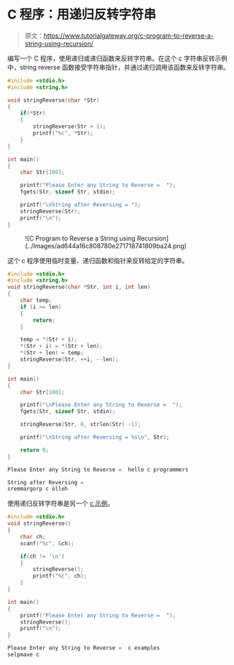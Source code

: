 # C 程序：用递归反转字符串

> 原文：<https://www.tutorialgateway.org/c-program-to-reverse-a-string-using-recursion/>

编写一个 C 程序，使用递归或递归函数来反转字符串。在这个 c 字符串反转示例中，string reverse 函数接受字符串指针，并通过递归调用该函数来反转字符串。

```c
#include <stdio.h>
#include <string.h>

void stringReverse(char *Str)
{	
	if(*Str)
	{
		stringReverse(Str + 1);
		printf("%c", *Str);
	}
}

int main()
{
  	char Str[100];

  	printf("Please Enter any String to Reverse =  ");
  	fgets(Str, sizeof Str, stdin);

  	printf("\nString after Reversing = ");
	stringReverse(Str);
	printf("\n");
}

```

<figure class="wp-block-image size-full">![C Program to Reverse a String using Recursion](../Images/ad644a16c808780e271718741809ba24.png)</figure>

这个 c 程序使用临时变量、递归函数和指针来反转给定的字符串。

```c
#include <stdio.h>
#include <string.h>
void stringReverse(char *Str, int i, int len)
{
	char temp;	
  	if (i >= len)
  	{
		return;
  	}

	temp = *(Str + i);
	*(Str + i) = *(Str + len);
	*(Str + len) = temp;
  	stringReverse(Str, ++i, --len);
}

int main()
{
  	char Str[100];

  	printf("\nPlease Enter any String to Reverse =  ");
  	fgets(Str, sizeof Str, stdin);

  	stringReverse(Str, 0, strlen(Str) -1);

  	printf("\nString after Reversing = %s\n", Str);

  	return 0;
}

```

```c
Please Enter any String to Reverse =  hello c programmers

String after Reversing = 
sremmargorp c olleh
```

使用递归反转字符串是另一个 [c 示例](https://www.tutorialgateway.org/c-programming-examples/)。

```c
#include <stdio.h>
void stringReverse()
{	
	char ch;
	scanf("%c", &ch);

	if(ch != '\n')
	{
		stringReverse();
		printf("%c", ch);
	}
}

int main()
{ 
  	printf("Please Enter any String to Reverse =  ");
  	stringReverse();
	printf("\n");
}
```

```c
Please Enter any String to Reverse =  c examples
selpmaxe c
```